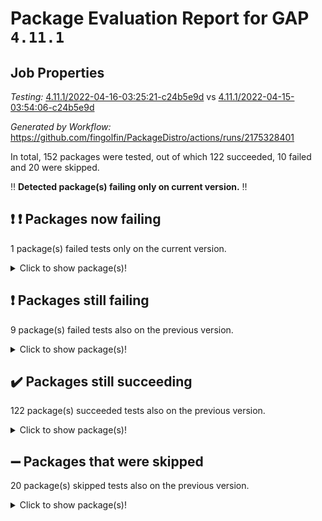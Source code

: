 # Package Evaluation Report for GAP `4.11.1`

## Job Properties

*Testing:* [4.11.1/2022-04-16-03:25:21-c24b5e9d](https://github.com/fingolfin/PackageDistro/blob/data/reports/4.11.1/2022-04-16-03:25:21-c24b5e9d) vs [4.11.1/2022-04-15-03:54:06-c24b5e9d](https://github.com/fingolfin/PackageDistro/blob/data/reports/4.11.1/2022-04-15-03:54:06-c24b5e9d)

*Generated by Workflow:* https://github.com/fingolfin/PackageDistro/actions/runs/2175328401

In total, 152 packages were tested, out of which 122 succeeded, 10 failed and 20 were skipped.

:bangbang: **Detected package(s) failing only on current version.** :bangbang:

## :exclamation: :exclamation: Packages now failing

1 package(s) failed tests only on the current version.
<details> <summary>Click to show package(s)!</summary>

- semigroups 4.0.0 [(failure)](https://github.com/fingolfin/PackageDistro/runs/6045067160?check_suite_focus=true) vs semigroups 4.0.0 [(success)](https://github.com/fingolfin/PackageDistro/runs/6033932674?check_suite_focus=true) <br>
</details>

## :exclamation: Packages still failing

9 package(s) failed tests also on the previous version.
<details><summary>Click to show package(s)!</summary>

- fining 1.4.1 [(failure)](https://github.com/fingolfin/PackageDistro/runs/6045065576?check_suite_focus=true)
- francy 1.2.4 [(failure)](https://github.com/fingolfin/PackageDistro/runs/6045065685?check_suite_focus=true)
- hap 1.38 [(failure)](https://github.com/fingolfin/PackageDistro/runs/6045065987?check_suite_focus=true)
- normalizinterface 1.3.2 [(failure)](https://github.com/fingolfin/PackageDistro/runs/6045066635?check_suite_focus=true)
- packagemanager 1.2 [(failure)](https://github.com/fingolfin/PackageDistro/runs/6045066773?check_suite_focus=true)
- recog 1.3.2 [(failure)](https://github.com/fingolfin/PackageDistro/runs/6045067060?check_suite_focus=true)
- transgrp 3.6.1 [(failure)](https://github.com/fingolfin/PackageDistro/runs/6045067456?check_suite_focus=true)
- unitlib 4.0.0 [(failure)](https://github.com/fingolfin/PackageDistro/runs/6045067526?check_suite_focus=true)
- yangbaxter 0.9.0 [(failure)](https://github.com/fingolfin/PackageDistro/runs/6045067655?check_suite_focus=true)
</details>

## :heavy_check_mark: Packages still succeeding

122 package(s) succeeded tests also on the previous version.
<details><summary>Click to show package(s)!</summary>

- ace 5.4 [(success)](https://github.com/fingolfin/PackageDistro/runs/6045064993?check_suite_focus=true)
- aclib 1.3.2 [(success)](https://github.com/fingolfin/PackageDistro/runs/6045065013?check_suite_focus=true)
- agt 0.2 [(success)](https://github.com/fingolfin/PackageDistro/runs/6045065036?check_suite_focus=true)
- alnuth 3.2.1 [(success)](https://github.com/fingolfin/PackageDistro/runs/6045065063?check_suite_focus=true)
- anupq 3.2.6 [(success)](https://github.com/fingolfin/PackageDistro/runs/6045065080?check_suite_focus=true)
- atlasrep 2.1.2 [(success)](https://github.com/fingolfin/PackageDistro/runs/6045065094?check_suite_focus=true)
- autodoc 2022.03.10 [(success)](https://github.com/fingolfin/PackageDistro/runs/6045065115?check_suite_focus=true)
- automata 1.15 [(success)](https://github.com/fingolfin/PackageDistro/runs/6045065125?check_suite_focus=true)
- automgrp 1.3.2 [(success)](https://github.com/fingolfin/PackageDistro/runs/6045065142?check_suite_focus=true)
- autpgrp 1.10.2 [(success)](https://github.com/fingolfin/PackageDistro/runs/6045065154?check_suite_focus=true)
- cap 2022.04-02 [(success)](https://github.com/fingolfin/PackageDistro/runs/6045065163?check_suite_focus=true)
- caratinterface 2.3.3 [(success)](https://github.com/fingolfin/PackageDistro/runs/6045065181?check_suite_focus=true)
- cddinterface 2020.06.24 [(success)](https://github.com/fingolfin/PackageDistro/runs/6045065193?check_suite_focus=true)
- circle 1.6.4 [(success)](https://github.com/fingolfin/PackageDistro/runs/6045065214?check_suite_focus=true)
- cohomolo 1.6.10 [(success)](https://github.com/fingolfin/PackageDistro/runs/6045065233?check_suite_focus=true)
- congruence 1.2.3 [(success)](https://github.com/fingolfin/PackageDistro/runs/6045065252?check_suite_focus=true)
- corelg 1.56 [(success)](https://github.com/fingolfin/PackageDistro/runs/6045065267?check_suite_focus=true)
- crime 1.6 [(success)](https://github.com/fingolfin/PackageDistro/runs/6045065278?check_suite_focus=true)
- crisp 1.4.5 [(success)](https://github.com/fingolfin/PackageDistro/runs/6045065285?check_suite_focus=true)
- crypting 0.10 [(success)](https://github.com/fingolfin/PackageDistro/runs/6045065293?check_suite_focus=true)
- cryst 4.1.24 [(success)](https://github.com/fingolfin/PackageDistro/runs/6045065303?check_suite_focus=true)
- crystcat 1.1.9 [(success)](https://github.com/fingolfin/PackageDistro/runs/6045065313?check_suite_focus=true)
- ctbllib 1.3.3 [(success)](https://github.com/fingolfin/PackageDistro/runs/6045065324?check_suite_focus=true)
- cubefree 1.19 [(success)](https://github.com/fingolfin/PackageDistro/runs/6045065347?check_suite_focus=true)
- curlinterface 2.2.2 [(success)](https://github.com/fingolfin/PackageDistro/runs/6045065361?check_suite_focus=true)
- cvec 2.7.5 [(success)](https://github.com/fingolfin/PackageDistro/runs/6045065377?check_suite_focus=true)
- datastructures 0.2.7 [(success)](https://github.com/fingolfin/PackageDistro/runs/6045065397?check_suite_focus=true)
- deepthought 1.0.5 [(success)](https://github.com/fingolfin/PackageDistro/runs/6045065412?check_suite_focus=true)
- design 1.7 [(success)](https://github.com/fingolfin/PackageDistro/runs/6045065436?check_suite_focus=true)
- difsets 2.3.1 [(success)](https://github.com/fingolfin/PackageDistro/runs/6045065454?check_suite_focus=true)
- digraphs 1.5.2 [(success)](https://github.com/fingolfin/PackageDistro/runs/6045065473?check_suite_focus=true)
- edim 1.3.5 [(success)](https://github.com/fingolfin/PackageDistro/runs/6045065491?check_suite_focus=true)
- example 4.3.0 [(success)](https://github.com/fingolfin/PackageDistro/runs/6045065513?check_suite_focus=true)
- factint 1.6.3 [(success)](https://github.com/fingolfin/PackageDistro/runs/6045065530?check_suite_focus=true)
- ferret 1.0.7 [(success)](https://github.com/fingolfin/PackageDistro/runs/6045065547?check_suite_focus=true)
- fga 1.4.0 [(success)](https://github.com/fingolfin/PackageDistro/runs/6045065566?check_suite_focus=true)
- float 1.0.3 [(success)](https://github.com/fingolfin/PackageDistro/runs/6045065593?check_suite_focus=true)
- format 1.4.3 [(success)](https://github.com/fingolfin/PackageDistro/runs/6045065610?check_suite_focus=true)
- forms 1.2.7 [(success)](https://github.com/fingolfin/PackageDistro/runs/6045065620?check_suite_focus=true)
- fplsa 1.2.5 [(success)](https://github.com/fingolfin/PackageDistro/runs/6045065641?check_suite_focus=true)
- fr 2.4.8 [(success)](https://github.com/fingolfin/PackageDistro/runs/6045065657?check_suite_focus=true)
- fwtree 1.3 [(success)](https://github.com/fingolfin/PackageDistro/runs/6045065705?check_suite_focus=true)
- gbnp 1.0.5 [(success)](https://github.com/fingolfin/PackageDistro/runs/6045065742?check_suite_focus=true)
- generalizedmorphismsforcap 2022.03-03 [(success)](https://github.com/fingolfin/PackageDistro/runs/6045065759?check_suite_focus=true)
- genss 1.6.6 [(success)](https://github.com/fingolfin/PackageDistro/runs/6045065785?check_suite_focus=true)
- gradedringforhomalg 2022.03-01 [(success)](https://github.com/fingolfin/PackageDistro/runs/6045065810?check_suite_focus=true)
- grape 4.8.5 [(success)](https://github.com/fingolfin/PackageDistro/runs/6045065844?check_suite_focus=true)
- groupoids 1.69 [(success)](https://github.com/fingolfin/PackageDistro/runs/6045065878?check_suite_focus=true)
- grpconst 2.6.2 [(success)](https://github.com/fingolfin/PackageDistro/runs/6045065901?check_suite_focus=true)
- guarana 0.96.3 [(success)](https://github.com/fingolfin/PackageDistro/runs/6045065932?check_suite_focus=true)
- guava 3.15 [(success)](https://github.com/fingolfin/PackageDistro/runs/6045065954?check_suite_focus=true)
- hapcryst 0.1.14 [(success)](https://github.com/fingolfin/PackageDistro/runs/6045066021?check_suite_focus=true)
- hecke 1.5.3 [(success)](https://github.com/fingolfin/PackageDistro/runs/6045066048?check_suite_focus=true)
- help 3.5 [(success)](https://github.com/fingolfin/PackageDistro/runs/6045066071?check_suite_focus=true)
- idrel 2.43 [(success)](https://github.com/fingolfin/PackageDistro/runs/6045066087?check_suite_focus=true)
- images 1.3.1 [(success)](https://github.com/fingolfin/PackageDistro/runs/6045066112?check_suite_focus=true)
- intpic 0.2.4 [(success)](https://github.com/fingolfin/PackageDistro/runs/6045066139?check_suite_focus=true)
- io 4.7.2 [(success)](https://github.com/fingolfin/PackageDistro/runs/6045066163?check_suite_focus=true)
- irredsol 1.4.3 [(success)](https://github.com/fingolfin/PackageDistro/runs/6045066183?check_suite_focus=true)
- json 2.1.0 [(success)](https://github.com/fingolfin/PackageDistro/runs/6045066197?check_suite_focus=true)
- jupyterkernel 1.4.1 [(success)](https://github.com/fingolfin/PackageDistro/runs/6045066216?check_suite_focus=true)
- jupyterviz 1.5.1 [(success)](https://github.com/fingolfin/PackageDistro/runs/6045066236?check_suite_focus=true)
- kan 1.34 [(success)](https://github.com/fingolfin/PackageDistro/runs/6045066252?check_suite_focus=true)
- kbmag 1.5.9 [(success)](https://github.com/fingolfin/PackageDistro/runs/6045066276?check_suite_focus=true)
- laguna 3.9.4 [(success)](https://github.com/fingolfin/PackageDistro/runs/6045066291?check_suite_focus=true)
- liealgdb 2.2.1 [(success)](https://github.com/fingolfin/PackageDistro/runs/6045066309?check_suite_focus=true)
- liepring 2.6 [(success)](https://github.com/fingolfin/PackageDistro/runs/6045066326?check_suite_focus=true)
- liering 2.4.2 [(success)](https://github.com/fingolfin/PackageDistro/runs/6045066343?check_suite_focus=true)
- linearalgebraforcap 2022.04-02 [(success)](https://github.com/fingolfin/PackageDistro/runs/6045066359?check_suite_focus=true)
- loops 3.4.1 [(success)](https://github.com/fingolfin/PackageDistro/runs/6045066375?check_suite_focus=true)
- lpres 1.0.3 [(success)](https://github.com/fingolfin/PackageDistro/runs/6045066393?check_suite_focus=true)
- majoranaalgebras 1.4 [(success)](https://github.com/fingolfin/PackageDistro/runs/6045066416?check_suite_focus=true)
- mapclass 1.4.5 [(success)](https://github.com/fingolfin/PackageDistro/runs/6045066440?check_suite_focus=true)
- matgrp 0.64 [(success)](https://github.com/fingolfin/PackageDistro/runs/6045066460?check_suite_focus=true)
- modisom 2.5.1 [(success)](https://github.com/fingolfin/PackageDistro/runs/6045066488?check_suite_focus=true)
- modulepresentationsforcap 2022.03-02 [(success)](https://github.com/fingolfin/PackageDistro/runs/6045066520?check_suite_focus=true)
- monoidalcategories 2022.03-02 [(success)](https://github.com/fingolfin/PackageDistro/runs/6045066540?check_suite_focus=true)
- nconvex 2020.11-04 [(success)](https://github.com/fingolfin/PackageDistro/runs/6045066562?check_suite_focus=true)
- nilmat 1.4.1 [(success)](https://github.com/fingolfin/PackageDistro/runs/6045066595?check_suite_focus=true)
- nock 1.5 [(success)](https://github.com/fingolfin/PackageDistro/runs/6045066615?check_suite_focus=true)
- nq 2.5.8 [(success)](https://github.com/fingolfin/PackageDistro/runs/6045066655?check_suite_focus=true)
- numericalsgps 1.3.0 [(success)](https://github.com/fingolfin/PackageDistro/runs/6045066678?check_suite_focus=true)
- openmath 11.5.0 [(success)](https://github.com/fingolfin/PackageDistro/runs/6045066703?check_suite_focus=true)
- orb 4.8.4 [(success)](https://github.com/fingolfin/PackageDistro/runs/6045066733?check_suite_focus=true)
- patternclass 2.4.2 [(success)](https://github.com/fingolfin/PackageDistro/runs/6045066806?check_suite_focus=true)
- permut 2.0.4 [(success)](https://github.com/fingolfin/PackageDistro/runs/6045066837?check_suite_focus=true)
- polenta 1.3.10 [(success)](https://github.com/fingolfin/PackageDistro/runs/6045066861?check_suite_focus=true)
- polymaking 0.8.6 [(success)](https://github.com/fingolfin/PackageDistro/runs/6045066886?check_suite_focus=true)
- primgrp 3.4.1 [(success)](https://github.com/fingolfin/PackageDistro/runs/6045066914?check_suite_focus=true)
- profiling 2.5.0 [(success)](https://github.com/fingolfin/PackageDistro/runs/6045066938?check_suite_focus=true)
- qpa 1.33 [(success)](https://github.com/fingolfin/PackageDistro/runs/6045066963?check_suite_focus=true)
- quagroup 1.8.3 [(success)](https://github.com/fingolfin/PackageDistro/runs/6045066987?check_suite_focus=true)
- radiroot 2.9 [(success)](https://github.com/fingolfin/PackageDistro/runs/6045067003?check_suite_focus=true)
- rcwa 4.6.4 [(success)](https://github.com/fingolfin/PackageDistro/runs/6045067028?check_suite_focus=true)
- rds 1.8 [(success)](https://github.com/fingolfin/PackageDistro/runs/6045067042?check_suite_focus=true)
- repndecomp 1.2.1 [(success)](https://github.com/fingolfin/PackageDistro/runs/6045067078?check_suite_focus=true)
- repsn 3.1.0 [(success)](https://github.com/fingolfin/PackageDistro/runs/6045067095?check_suite_focus=true)
- resclasses 4.7.2 [(success)](https://github.com/fingolfin/PackageDistro/runs/6045067120?check_suite_focus=true)
- scscp 2.3.1 [(success)](https://github.com/fingolfin/PackageDistro/runs/6045067141?check_suite_focus=true)
- sglppow 2.2 [(success)](https://github.com/fingolfin/PackageDistro/runs/6045067178?check_suite_focus=true)
- sgpviz 0.999.5 [(success)](https://github.com/fingolfin/PackageDistro/runs/6045067196?check_suite_focus=true)
- simpcomp 2.1.14 [(success)](https://github.com/fingolfin/PackageDistro/runs/6045067210?check_suite_focus=true)
- singular 2020.12.18 [(success)](https://github.com/fingolfin/PackageDistro/runs/6045067228?check_suite_focus=true)
- sla 1.5.3 [(success)](https://github.com/fingolfin/PackageDistro/runs/6045067245?check_suite_focus=true)
- smallgrp 1.5 [(success)](https://github.com/fingolfin/PackageDistro/runs/6045067263?check_suite_focus=true)
- smallsemi 0.6.13 [(success)](https://github.com/fingolfin/PackageDistro/runs/6045067288?check_suite_focus=true)
- sonata 2.9.3 [(success)](https://github.com/fingolfin/PackageDistro/runs/6045067303?check_suite_focus=true)
- sophus 1.25 [(success)](https://github.com/fingolfin/PackageDistro/runs/6045067326?check_suite_focus=true)
- spinsym 1.5.2 [(success)](https://github.com/fingolfin/PackageDistro/runs/6045067350?check_suite_focus=true)
- symbcompcc 1.3.2 [(success)](https://github.com/fingolfin/PackageDistro/runs/6045067371?check_suite_focus=true)
- thelma 1.3 [(success)](https://github.com/fingolfin/PackageDistro/runs/6045067390?check_suite_focus=true)
- tomlib 1.2.9 [(success)](https://github.com/fingolfin/PackageDistro/runs/6045067410?check_suite_focus=true)
- toric 1.9.5 [(success)](https://github.com/fingolfin/PackageDistro/runs/6045067440?check_suite_focus=true)
- ugaly 4.0.2 [(success)](https://github.com/fingolfin/PackageDistro/runs/6045067474?check_suite_focus=true)
- unipot 1.5 [(success)](https://github.com/fingolfin/PackageDistro/runs/6045067510?check_suite_focus=true)
- utils 0.72 [(success)](https://github.com/fingolfin/PackageDistro/runs/6045067543?check_suite_focus=true)
- uuid 0.7 [(success)](https://github.com/fingolfin/PackageDistro/runs/6045067563?check_suite_focus=true)
- walrus 0.9991 [(success)](https://github.com/fingolfin/PackageDistro/runs/6045067584?check_suite_focus=true)
- wedderga 4.10.1 [(success)](https://github.com/fingolfin/PackageDistro/runs/6045067598?check_suite_focus=true)
- xmod 2.86 [(success)](https://github.com/fingolfin/PackageDistro/runs/6045067613?check_suite_focus=true)
- xmodalg 1.18 [(success)](https://github.com/fingolfin/PackageDistro/runs/6045067634?check_suite_focus=true)
- zeromqinterface 0.13 [(success)](https://github.com/fingolfin/PackageDistro/runs/6045067669?check_suite_focus=true)
</details>

## :heavy_minus_sign: Packages that were skipped

20 package(s) skipped tests also on the previous version.
<details><summary>Click to show package(s)!</summary>

- 4ti2interface 2022.03-01 [(skipped)](https://github.com/fingolfin/PackageDistro/runs/6045033278?check_suite_focus=true)
- browse 1.8.14 [(skipped)](https://github.com/fingolfin/PackageDistro/runs/6045033278?check_suite_focus=true)
- examplesforhomalg 2022.03-01 [(skipped)](https://github.com/fingolfin/PackageDistro/runs/6045033278?check_suite_focus=true)
- gapdoc 1.6.5 [(skipped)](https://github.com/fingolfin/PackageDistro/runs/6045033278?check_suite_focus=true)
- gauss 2022.03-01 [(skipped)](https://github.com/fingolfin/PackageDistro/runs/6045033278?check_suite_focus=true)
- gaussforhomalg 2022.03-01 [(skipped)](https://github.com/fingolfin/PackageDistro/runs/6045033278?check_suite_focus=true)
- gradedmodules 2022.03-01 [(skipped)](https://github.com/fingolfin/PackageDistro/runs/6045033278?check_suite_focus=true)
- homalg 2022.03-01 [(skipped)](https://github.com/fingolfin/PackageDistro/runs/6045033278?check_suite_focus=true)
- homalgtocas 2022.03-01 [(skipped)](https://github.com/fingolfin/PackageDistro/runs/6045033278?check_suite_focus=true)
- io_forhomalg 2022.03-01 [(skipped)](https://github.com/fingolfin/PackageDistro/runs/6045033278?check_suite_focus=true)
- itc 1.5.1 [(skipped)](https://github.com/fingolfin/PackageDistro/runs/6045033278?check_suite_focus=true)
- localizeringforhomalg 2022.03-01 [(skipped)](https://github.com/fingolfin/PackageDistro/runs/6045033278?check_suite_focus=true)
- matricesforhomalg 2022.03-02 [(skipped)](https://github.com/fingolfin/PackageDistro/runs/6045033278?check_suite_focus=true)
- modules 2022.03-01 [(skipped)](https://github.com/fingolfin/PackageDistro/runs/6045033278?check_suite_focus=true)
- polycyclic 2.16 [(skipped)](https://github.com/fingolfin/PackageDistro/runs/6045033278?check_suite_focus=true)
- ringsforhomalg 2022.03-01 [(skipped)](https://github.com/fingolfin/PackageDistro/runs/6045033278?check_suite_focus=true)
- sco 2022.03-01 [(skipped)](https://github.com/fingolfin/PackageDistro/runs/6045033278?check_suite_focus=true)
- toolsforhomalg 2022.04-01 [(skipped)](https://github.com/fingolfin/PackageDistro/runs/6045033278?check_suite_focus=true)
- toricvarieties 2022.03.23 [(skipped)](https://github.com/fingolfin/PackageDistro/runs/6045033278?check_suite_focus=true)
- xgap 4.31 [(skipped)](https://github.com/fingolfin/PackageDistro/runs/6045033278?check_suite_focus=true)
</details>

